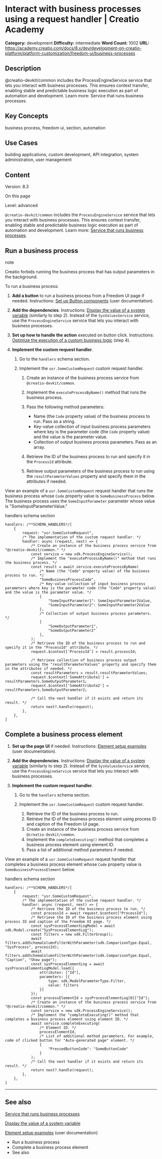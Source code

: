 # Interact with business processes using a request handler | Creatio Academy

**Category:** development **Difficulty:** intermediate **Word Count:** 1002
**URL:**
https://academy.creatio.com/docs/8.x/dev/development-on-creatio-platform/platform-customization/freedom-ui/business-processes

## Description

@creatio-devkit/common includes the ProcessEngineService service that lets you
interact with business processes. This ensures context transfer, enabling stable
and predictable business logic execution as part of automation and development.
Learn more: Service that runs business processes.

## Key Concepts

business process, freedom ui, section, automation

## Use Cases

building applications, custom development, API integration, system
administration, user management

## Content

Version: 8.3

On this page

Level: advanced

`@creatio-devkit/common` includes the `ProcessEngineService` service that lets
you interact with business processes. This ensures context transfer, enabling
stable and predictable business logic execution as part of automation and
development. Learn more:
[Service that runs business processes](https://academy.creatio.com/documents?ver=8.3&id=15441).

## Run a business process​

note

Creatio forbids running the business process that has output parameters in the
background.

To run a business process:

1. **Add a button** to run a business process from a Freedom UI page if needed.
   Instructions:
   [Set up Button components](https://academy.creatio.com/documents?ver=8.3&id=2401)
   (user documentation).

2. **Add the dependencies**. Instructions:
   [Display the value of a system variable](https://academy.creatio.com/documents?ver=8.3&id=15380&anchor=amd-dependencies)
   (similarly to step 2). Instead of the `SysValuesService` service, use the
   `ProcessEngineService` service that lets you interact with business
   processes.

3. **Set up how to handle the action** executed on button click. Instructions:
   [Optimize the execution of a custom business logic](https://academy.creatio.com/documents?ver=8.3&id=15095&anchor=action-executed-on-button-click)
   (step 4).

4. **Implement the custom request handler**.
   1. Go to the `handlers` schema section.

   2. Implement the `usr.SomeCustomRequest` custom request handler.
      1. Create an instance of the business process service from
         `@creatio-devkit/common`.

      2. Implement the `executeProcessByName()` method that runs the business
         process.

      3. Pass the following method parameters:
         - Name (the `Code` property value) of the business process to run. Pass
           as a string.
         - Key-value collection of input business process parameters where key
           is the parameter code (the `Code` property value) and the value is
           the parameter value.
         - Collection of output business process parameters. Pass as an array.

      4. Retrieve the ID of the business process to run and specify it in the
         `ProcessId` attribute.

      5. Retrieve output parameters of the business process to run using the
         `resultParameterValues` property and specify them in the attributes if
         needed.

View an example of a `usr.SomeCustomRequest` request handler that runs the
business process whose `Code` property value is `SomeBusinessProcess` below. The
business process uses the `SomeInputParameter` parameter whose value is
"SomeInputParameterValue."

handlers schema section

    handlers: /**SCHEMA_HANDLERS*/[
        {
            request: "usr.SomeCustomRequest",
            /* The implementation of the custom request handler. */
            handler: async (request, next) => {
                /* Create an instance of the business process service from "@creatio-devkit/common." */
                const service = new sdk.ProcessEngineService();
                /* Implement the "executeProcessByName()" method that runs the business process. */
                const result = await service.executeProcessByName(
                    /* Name (the "Code" property value) of the business process to run. */
                    "SomeBusinessProcessCode",
                    /* Key-value collection of input business process parameters where key is the parameter code (the "Code" property value) and the value is the parameter value. */
                    {
                        "SomeInputParameter1": SomeInputParameter1Value,
                        "SomeInputParameter2": SomeInputParameter2Value
                    },
                    /* Collection of output business process parameters. */
                    [
                        "SomeOutputParameter1",
                        "SomeOutputParameter2"
                    ],
                );
                /* Retrieve the ID of the business process to run and specify it in the "ProcessId" attribute. */
                request.$context['ProcessId'] = result.processId;

                /* Retrieve collection of business process output parameters using the "resultParameterValues" property and specify them in the attributes if needed. */
                const resultParameters = result.resultParameterValues;
                request.$context['SomeAttribute1'] = resultParameters.SomeOutputParameter1;
                request.$context['SomeAttribute2'] = resultParameters.SomeOutputParameter2;

                /* Call the next handler if it exists and return its result. */
                return next?.handle(request);
            },
        },
    ]

## Complete a business process element​

1. **Set up the page UI** if needed. Instructions:
   [Element setup examples](https://academy.creatio.com/docs/8.x/no-code-customization/category/element-setup-examples)
   (user documentation).

2. **Add the dependencies**. Instructions:
   [Display the value of a system variable](https://academy.creatio.com/documents?ver=8.3&id=15380&anchor=amd-dependencies)
   (similarly to step 2). Instead of the `SysValuesService` service, use the
   `ProcessEngineService` service that lets you interact with business
   processes.

3. **Implement the custom request handler**.
   1. Go to the `handlers` schema section.

   2. Implement the `usr.SomeCustomRequest` custom request handler.
      1. Retrieve the ID of the business process to run.
      2. Retrieve the ID of the business process element using process ID and
         caption of the Freedom UI page.
      3. Create an instance of the business process service from
         `@creatio-devkit/common`.
      4. Implement the `completeExecuting()` method that completes a business
         process element using element ID.
      5. Pass a list of additional method parameters if needed.

View an example of a `usr.SomeCustomRequest` request handler that completes a
business process element whose `Code` property value is
`SomeBusinessProcessElement` below.

handlers schema section

    handlers: /**SCHEMA_HANDLERS*/[
        {
            request: "usr.SomeCustomRequest",
            /* The implementation of the custom request handler. */
            handler: async (request, next) => {
                /* Retrieve the ID of the business process to run. */
                const processId = await request.$context["ProcessId"];
                /* Retrieve the ID of the business process element using process ID and caption of the Freedom UI page. */
                const sysProcessElementLogModel = await sdk.Model.create("SysProcessElementLog");
                const filters = new sdk.FilterGroup();
                await filters.addSchemaColumnFilterWithParameter(sdk.ComparisonType.Equal, "SysProcess", processId);
                await filters.addSchemaColumnFilterWithParameter(sdk.ComparisonType.Equal, "Caption", "Show page");
                const sysProcessElementLog = await sysProcessElementLogModel.load({
                    attributes: ["Id"],
                    parameters: [{
                        type: sdk.ModelParameterType.Filter,
                        value: filters
                    }]
                });
                const processElementId = sysProcessElementLog[0]["Id"];
                /* Create an instance of the business process service from "@creatio-devkit/common." */
                const service = new sdk.ProcessEngineService();
                /* Implement the "completeExecuting()" method that completes a business process element using element ID. */
                await service.completeExecuting(
                    /* Element ID. */
                    processElementId,
                    /* List of additional method parameters. For example, code of clicked button for "Auto-generated page" element. */
                    {
                        "PressedButtonCode": "SomeButtonCode"
                    }
                );
                /* Call the next handler if it exists and return its result. */
                return next?.handle(request);
            },
        },
    ]

---

## See also​

[Service that runs business processes](https://academy.creatio.com/documents?ver=8.3&id=15441)

[Display the value of a system variable](https://academy.creatio.com/documents?ver=8.3&id=15380)

[Element setup examples](https://academy.creatio.com/docs/8.x/no-code-customization/category/element-setup-examples)
(user documentation)

- Run a business process
- Complete a business process element
- See also

